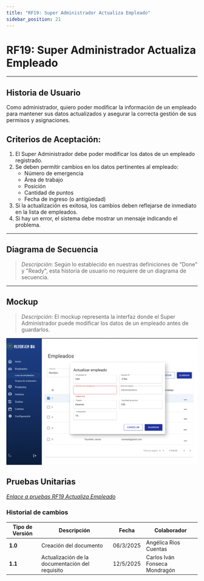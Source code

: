 ```yaml
---
title: "RF19: Super Administrador Actualiza Empleado"
sidebar_position: 21
---
```


# RF19: Super Administrador Actualiza Empleado

---

## Historia de Usuario

Como administrador, quiero poder modificar la información de un empleado para mantener sus datos actualizados y asegurar la correcta gestión de sus permisos y asignaciones.

## **Criterios de Aceptación:**

1. El Super Administrador debe poder modificar los datos de un empleado registrado.
2. Se deben permitir cambios en los datos pertinentes al empleado:
   - Número de emergencia
   - Área de trabajo
   - Posición
   - Cantidad de puntos
   - Fecha de ingreso (o antigüedad)
3. Si la actualización es exitosa, los cambios deben reflejarse de inmediato en la lista de empleados.
4. Si hay un error, el sistema debe mostrar un mensaje indicando el problema.

---

## **Diagrama de Secuencia**

> _Descripción_: Según lo establecido en nuestras definiciones de "Done" y "Ready", esta historia de usuario no requiere de un diagrama de secuencia.

---

## **Mockup**

> _Descripción_: El mockup representa la interfaz donde el Super Administrador puede modificar los datos de un empleado antes de guardarlos.

![Interfaz para actualizar la información de un empleado](imagenes/RF19-Actualizar-empleado.png)

## **Pruebas Unitarias**

_<u>[Enlace a pruebas RF19 Actualiza Empleado](https://docs.google.com/spreadsheets/d/1NLGwGrGA5PVOEzLaqxa8Ts1D_Ng3QzzqNKWJYUzxD-M/edit?gid=1081692928#gid=1081692928)</u>_

### Historial de cambios

| **Tipo de Versión** | **Descripción**                                 | **Fecha** | **Colaborador**               |
| ------------------- | ----------------------------------------------- | --------- | ----------------------------- |
| **1.0**             | Creación del documento                          | 06/3/2025 | Angélica Rios Cuentas         |
| **1.1**             | Actualización de la documentación del requisito | 12/5/2025 | Carlos Iván Fonseca Mondragón |
